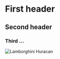 # First header
## Second header
### Third ...

![Lamborghini Huracan](https://www.novitecgroup.com/en/brands/lamborghini/huracan/huracan-evo-2/huracan-evo/lazyyamlimages/3681/UGFnZVNsaWRlclNpemVN&2x=1/)
